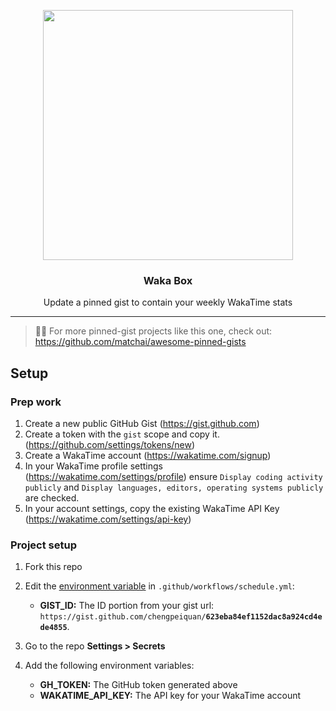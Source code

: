<p align="center">
  <img width="400" src="https://user-images.githubusercontent.com/4658208/60469862-2e40bf00-9c2c-11e9-87f7-afe164648de4.png">
  <h3 align="center">Waka Box</h3>
  <p align="center">Update a pinned gist to contain your weekly WakaTime stats</p>
</p>

---

> 📌✨ For more pinned-gist projects like this one, check out: https://github.com/matchai/awesome-pinned-gists

## Setup

### Prep work

1. Create a new public GitHub Gist (https://gist.github.com)
2. Create a token with the `gist` scope and copy it. (https://github.com/settings/tokens/new)
3. Create a WakaTime account (https://wakatime.com/signup)
4. In your WakaTime profile settings (https://wakatime.com/settings/profile) ensure `Display coding activity publicly` and `Display languages, editors, operating systems publicly` are checked.
5. In your account settings, copy the existing WakaTime API Key (https://wakatime.com/settings/api-key)

### Project setup

1. Fork this repo 
2. Edit the [environment variable](https://github.com/chengpeiquan/waka-box/blob/master/.github/workflows/schedule.yml#L13-L15) in `.github/workflows/schedule.yml`:

   - **GIST_ID:** The ID portion from your gist url: `https://gist.github.com/chengpeiquan/`**`623eba84ef1152dac8a924cd4ede4855`**.

3. Go to the repo **Settings > Secrets**
4. Add the following environment variables:
   - **GH_TOKEN:** The GitHub token generated above
   - **WAKATIME_API_KEY:** The API key for your WakaTime account
